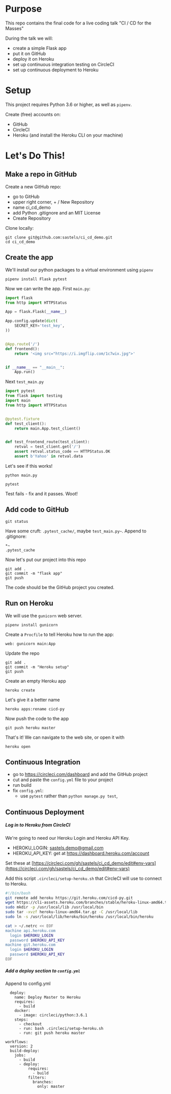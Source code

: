 
# Purpose

This repo contains the final code for a live coding talk 
"CI / CD for the Masses" 

During the talk we will:
- create a simple Flask app
- put it on GitHub
- deploy it on Heroku
- set up continuous integration testing on CircleCI
- set up continuous deployment to Heroku
 
# Setup

This project requires Python 3.6 or higher, as well as `pipenv`.

Create (free) accounts on:
- GitHub
- CircleCI
- Heroku (and install the Heroku CLI on your machine)


# Let's Do This!

## Make a repo in GitHub

Create a new GitHub repo:
- go to GitHub
- upper right corner, + / New Repository
- name ci_cd_demo
- add Python .gitignore and an MIT License
- Create Repository

Clone locally:
```
git clone git@github.com:sastels/ci_cd_demo.git
cd ci_cd_demo
```


## Create the app

We'll install our python packages to a virtual environment using `pipenv`
```
pipenv install Flask pytest
```

Now we can write the app. First `main.py`:
```python
import flask
from http import HTTPStatus

App = flask.Flask(__name__)

App.config.update(dict(
    SECRET_KEY='test_key',
))


@App.route('/')
def frontend():
    return '<img src="https://i.imgflip.com/1c7wix.jpg">'


if __name__ == "__main__":
    App.run()
```

Next `test_main.py`
```python
import pytest
from flask import testing
import main
from http import HTTPStatus


@pytest.fixture
def test_client():
    return main.App.test_client()


def test_frontend_route(test_client):
    retval = test_client.get('/')
    assert retval.status_code == HTTPStatus.OK
    assert b'Yahoo' in retval.data
```

Let's see if this works!
```
python main.py
```
```
pytest
```
Test fails - fix and it passes. Woot!

##  Add code to GitHub

```
git status
```
Have some cruft: `.pytest_cache/`, maybe `test_main.py~`. Append to .gitignore:
```
*~
.pytest_cache
```

Now let's put our project into this repo

```
git add .
git commit -m "flask app"
git push
```

The code should be the GitHub project you created.


## Run on Heroku

We will use the `gunicorn` web server.
```
pipenv install gunicorn
```
Create a `Procfile` to tell Heroku how to run the app: 
```
web: gunicorn main:App
```

Update the repo
```
git add .
git commit -m "Heroku setup"
git push
```
Create an empty Heroku app
```
heroku create
```
Let's give it a better name
```
heroku apps:rename cicd-py
```
Now push the code to the app
```
git push heroku master
```

That's it! We can navigate to the web site, or open it with
```
heroku open
```


## Continuous Integration

* go to https://circleci.com/dashboard and add the GitHub project
* cut and paste the `config.yml` file to your project
* run build
* fix `config.yml`:
    * use `pytest` rather than `python manage.py test`,


## Continuous Deployment

##### Log in to Heroku from CircleCI

We're going to need our Heroku Login and Heroku API Key.
 
* HEROKU_LOGIN: sastels.demo@gmail.com
* HEROKU_API_KEY: get at https://dashboard.heroku.com/account

Set these at
[https://circleci.com/gh/sastels/ci_cd_demo/edit#env-vars](https://circleci.com/gh/sastels/ci_cd_demo/edit#env-vars)

Add this script `.circleci/setup-heroku.sh` that CircleCI will use to connect to Heroku.
```bash
#!/bin/bash
git remote add heroku https://git.heroku.com/cicd-py.git
wget https://cli-assets.heroku.com/branches/stable/heroku-linux-amd64.tar.gz
sudo mkdir -p /usr/local/lib /usr/local/bin
sudo tar -xvzf heroku-linux-amd64.tar.gz -C /usr/local/lib
sudo ln -s /usr/local/lib/heroku/bin/heroku /usr/local/bin/heroku

cat > ~/.netrc << EOF
machine api.heroku.com
  login $HEROKU_LOGIN
  password $HEROKU_API_KEY
machine git.heroku.com
  login $HEROKU_LOGIN
  password $HEROKU_API_KEY
EOF
```

##### Add a deploy section to `config.yml`

Append to config.yml

```
  deploy:
    name: Deploy Master to Heroku
    requires:
      - build
    docker:
      - image: circleci/python:3.6.1
    steps:
      - checkout
      - run: bash .circleci/setup-heroku.sh
      - run: git push heroku master

workflows:
  version: 2
  build-deploy:
    jobs:
      - build
      - deploy:
          requires:
            - build
          filters:
            branches:
              only: master
```
